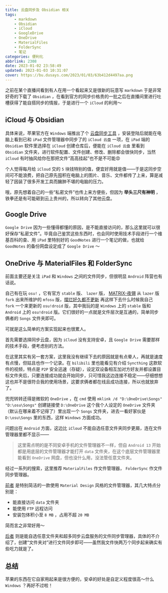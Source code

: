 ```yaml
---
title: 云盘同步及 Obsidian 相关
tags:
    - markdown
    - Obsidian
    - iCloud
    - GoogleDrive
    - OneDrive
    - MaterialFiles
    - FolderSync
    - 笔记
categories: 便利化
abbrlink: 2308
date: 2023-01-02 23:58:49
updated: 2023-01-03 10:31:07
cover: https://bu.dusays.com/2023/01/03/63b412d4497aa.png
---
```


之前在某个直播间看到有人在用一个看起来又是很新的玩意写 `markdown` 于是非常好奇的下载了 `Obsidian` ，在看到官方的同步价格贵的一批之后在直播间里进行吐槽获得了能自搭同步的情报，于是进行一个 `iCloud` 的利用～

## iCloud 与 Obsidian

具体来说，苹果官方在 `Windows` 端推出了个 [云盘同步工具](https://www.microsoft.com/store/productId/9PKTQ5699M62) ，安装登陆后就能在电脑上看到已和 `iPad` 文件管理器中同步了的 `iCloud 云盘` 一项，在 `iPad` 端的 `Obsidian` 软件里选择在 `iCloud` 创建仓库后，便能在 `iCloud 云盘` 里看到 `Obsidian` 文件夹，进行软件配置、文件创建、修改、删除都会很快同步，当然 `iCloud` 有时抽风给你在那把文件“高高挂起”也不是不可能😡

个人觉得每月给 `iCloud` 交的 `5` 块钱特别的值，便宜好用就是值——于是这同步空间可不能浪费，把自己原先囤积在电脑上的图片、音乐、文件都传了上来，算是减轻了因装了很多开发工具而臃肿不堪的电脑的压力。

哦，原先想着自己的一些“私密文件”也传上来方便些，但因为 **举头三尺有神明** ，铁拳还是有可能砸到云上贵州的，所以转向了其他云盘。

## Google Drive

`Google Drive` 因为一些懂得都懂的原因，是不能直接访问的，那么这里就可以很好保存“私密文件”。毕竟自己鉴赏这些东西时，也会同时使用技术手段进行一个维基百科的查、用 `iPad` 里特别好的 `GoodNotes` 进行一个笔记的做，也就给 `GoodNotes` 的备份网盘设定成了 `Google Drive` ～

## OneDrive 与 MaterialFiles 和 FolderSync

前面主要还是关注 `iPad` 和 `Windows` 之间的文件同步，但很明显 `Android` 阵营也有话说。

自己有在玩 `osu!` ，它有官方 `stable` 版、 `lazer` 版， [MATRIX-夜翎](https://space.bilibili.com/305637715) 从 `lazer` 版 `fork` 出来所维护的 `mfosu` 版，[摆烂好久都不更新](https://github.com/osudroid/osu-droid) 再这样下去什么时候我自己 `fork` 一个来更新的 `osu!droid` 版，其中我玩的是 `Windows` 上的 `stable` 版和 `Android` 上的 `osu!droid` 版。它们很好的一点就是文件层次是互通的，简单同步俩者的 `Songs` 文件夹即可。

可就是这么简单的方案实现起来也很累人。

首先需要选择同步云盘，因为 `iCloud` 没有支持安卓，且 `Google Drive` 需要那样的技术手段，便考虑别的方法。

在这里其实有另一套方案，这里我没有继续下去的原因就是有点晕人，再就是速度有点慢，但姑且也作一个记录。在 `bilibili` 里也能看见有介绍 `Syncthing` 这款软件的视频，特点是 `P2P` 安全迅速（存疑），设定双设备相互加对方好友并都设置目标文件夹后，只要连接成功就会开始同步，只可惜我这边连接不稳定——仔细想想这也并不是很符合我的使用场景，这要求俩者都在线且成功连接，所以也就放弃了。

兜兜转转还得是微软的 `OneDrive` ，在 `cmd` 使用 `mklink /d "D:\OneDrive\Songs" "D:\osu\Songs"` 创建链接使 `D:\OneDrive` 这个我个人设定的 `OneDrive` 文件夹（默认在哪来着不记得了）里出现一个 `Songs` 文件夹，进去一看好家伙是 `D:\osu\Songs` 里的东西，这样 `Windows` 方面成功。

问题出在 `Android` 方面，这边比 `iCloud` 不能自选任意文件夹同步更屑，连在文件管理器里都不显示——

> 这里需点明的是不同安卓手机的文件管理器不一样，但自 `Android 13`  开始都是用底层的文件管理器才能打开 `data` 文件夹，在这个底层文件管理器里能看到 `OneDrive` 网盘，但也没什么用，没法管任意文件夹。

经过一系列的搜索，这里推荐 `MaterialFiles` 作文件管理器， `FolderSync` 作文件同步管理器。

[前者](https://github.com/zhanghai/MaterialFiles) 是特别简洁的一款使用 `Material Design` 风格的文件管理器，其几大特点分别是：

- 能直接访问 `data` 文件夹
- 能使用 `FTP` 远程访问
- 安装包体积小至 `8 MB` ，占用不超 `20 MB`

简而言之非常好用～

[后者](https://play.google.com/store/apps/details?id=dk.tacit.android.foldersync.lite) 则是能自选任意文件夹和超多同步云盘服务的文件同步管理器，具体的不介绍了，创建“文件夹对”进行文件同步即可——虽然我文件快两万个同步起来确实有些吃力就是了。

## 总结

苹果的东西在它自家用起来是很方便的，安卓的好处是自定义程度很高～什么 `Windows` ？再好不过啦！
